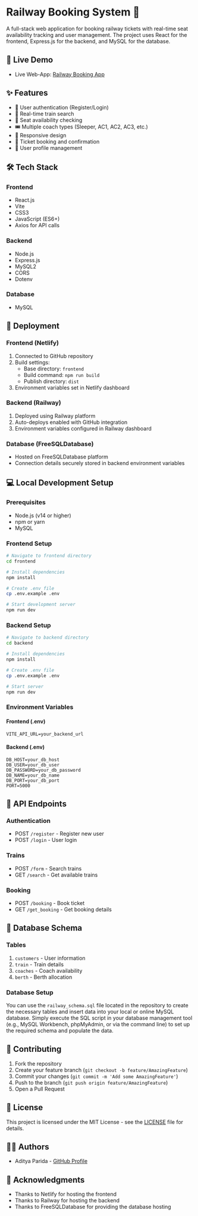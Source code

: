# Railway Booking System 🚂

A full-stack web application for booking railway tickets with real-time seat availability tracking and user management. The project uses React for the frontend, Express.js for the backend, and MySQL for the database.

## 🌟 Live Demo

- Live Web-App: [Railway Booking App](https://railway-booking.netlify.app/)
## ✨ Features

- 🔐 User authentication (Register/Login)
- 🎫 Real-time train search
- 💺 Seat availability checking
- 🎟️ Multiple coach types (Sleeper, AC1, AC2, AC3, etc.)
- 📱 Responsive design
- 🎫 Ticket booking and confirmation
- 👥 User profile management

## 🛠️ Tech Stack

### Frontend
- React.js
- Vite
- CSS3
- JavaScript (ES6+)
- Axios for API calls

### Backend
- Node.js
- Express.js
- MySQL2
- CORS
- Dotenv

### Database
- MySQL

## 🚀 Deployment

### Frontend (Netlify)
1. Connected to GitHub repository
2. Build settings:
   - Base directory: `frontend`
   - Build command: `npm run build`
   - Publish directory: `dist`
3. Environment variables set in Netlify dashboard

### Backend (Railway)
1. Deployed using Railway platform
2. Auto-deploys enabled with GitHub integration
3. Environment variables configured in Railway dashboard

### Database (FreeSQLDatabase)
- Hosted on FreeSQLDatabase platform
- Connection details securely stored in backend environment variables

## 💻 Local Development Setup

### Prerequisites
- Node.js (v14 or higher)
- npm or yarn
- MySQL

### Frontend Setup
```bash
# Navigate to frontend directory
cd frontend

# Install dependencies
npm install

# Create .env file
cp .env.example .env

# Start development server
npm run dev
```

### Backend Setup
```bash
# Navigate to backend directory
cd backend

# Install dependencies
npm install

# Create .env file
cp .env.example .env

# Start server
npm run dev
```

### Environment Variables

#### Frontend (.env)
```env
VITE_API_URL=your_backend_url
```

#### Backend (.env)
```env
DB_HOST=your_db_host
DB_USER=your_db_user
DB_PASSWORD=your_db_password
DB_NAME=your_db_name
DB_PORT=your_db_port
PORT=5000
```

## 📝 API Endpoints

### Authentication
- POST `/register` - Register new user
- POST `/login` - User login

### Trains
- POST `/form` - Search trains
- GET `/search` - Get available trains

### Booking
- POST `/booking` - Book ticket
- GET `/get_booking` - Get booking details

## 🔐 Database Schema

### Tables
1. `customers` - User information
2. `train` - Train details
3. `coaches` - Coach availability
4. `berth` - Berth allocation

### Database Setup

You can use the `railway_schema.sql` file located in the repository to create the necessary tables and insert data into your local or online MySQL database. Simply execute the SQL script in your database management tool (e.g., MySQL Workbench, phpMyAdmin, or via the command line) to set up the required schema and populate the data.

## 🤝 Contributing

1. Fork the repository
2. Create your feature branch (`git checkout -b feature/AmazingFeature`)
3. Commit your changes (`git commit -m 'Add some AmazingFeature'`)
4. Push to the branch (`git push origin feature/AmazingFeature`)
5. Open a Pull Request

## 📜 License

This project is licensed under the MIT License - see the [LICENSE](LICENSE) file for details.

## 👨‍💻 Authors

- Aditya Parida - [GitHub Profile](https://github.com/adityaparida21)

## 🙏 Acknowledgments

- Thanks to Netlify for hosting the frontend
- Thanks to Railway for hosting the backend
- Thanks to FreeSQLDatabase for providing the database hosting
